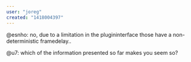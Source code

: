 ```yaml
---
user: "joreg"
created: "1418004397"
---
```


@esnho: no, due to a limitation in the plugininterface those have a non-deterministic framedelay..

@u7: which of the information presented so far makes you seem so?
